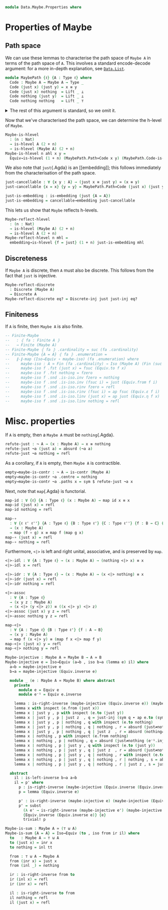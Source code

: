 <!--
```agda
open import 1Lab.Prelude

open import Data.Maybe.Base
open import Data.List.Base using (_∷_; [])
open import Data.Dec.Base
open import Data.Nat.Base
open import Data.Sum.Base
```
-->

```agda
module Data.Maybe.Properties where
```

<!--
```agda
private variable
  ℓ ℓ' : Level
  A B C : Type ℓ
```
-->

# Properties of Maybe

## Path space

We can use these lemmas to characterise the path space of `Maybe A` in
terms of the path space of `A`. This involves a standard encode-decode
argument: for a more in-depth explanation, see [`Data.List`].

[`Data.List`]: Data.List.html

```agda
module MaybePath {ℓ} {A : Type ℓ} where
  Code : Maybe A → Maybe A → Type _
  Code (just x) (just y) = x ≡ y
  Code (just x) nothing  = Lift _ ⊥
  Code nothing (just y)  = Lift _ ⊥
  Code nothing nothing   = Lift _ ⊤
```

<details>
<summary>The rest of this argument is standard, so we omit it.
</summary>

```agda
  refl-code : ∀ x → Code x x
  refl-code (just x) = refl
  refl-code nothing = lift tt

  decode : ∀ x y → Code x y → x ≡ y
  decode (just x) (just y) p = ap just p
  decode nothing nothing _ = refl

  encode : ∀ x y → x ≡ y → Code x y
  encode (just x) (just y) p = just-inj p
  encode (just x) nothing p = absurd (just≠nothing p)
  encode nothing (just x) p = absurd (nothing≠just p)
  encode nothing nothing p = lift tt

  encode-refl : ∀ {x} → encode x x refl ≡ refl-code x
  encode-refl {x = just x} = refl
  encode-refl {x = nothing} = refl

  decode-refl : ∀ {x} → decode x x (refl-code x) ≡ refl
  decode-refl {x = just x} = refl
  decode-refl {x = nothing} = refl

  decode-encode : ∀ {x y} → (p : x ≡ y) → decode x y (encode x y p) ≡ p
  decode-encode {x = x} =
    J (λ y' p → decode x y' (encode x y' p) ≡ p)
      (ap (decode x x) encode-refl ∙ decode-refl)

  encode-decode : ∀ {x y} → (p : Code x y) → encode x y (decode x y p) ≡ p
  encode-decode {just x} {just y} p = refl
  encode-decode {nothing} {nothing} p = refl

  Path≃Code : ∀ x y → (x ≡ y) ≃ Code x y
  Path≃Code x y =
    Iso→Equiv (encode x y , iso (decode x y) encode-decode decode-encode)

  Code-is-hlevel
    : {x y : Maybe A} (n : Nat)
    → is-hlevel A (2 + n)
    → is-hlevel (Code x y) (1 + n)
  Code-is-hlevel {x = just x} {y = just y} n ahl = ahl x y
  Code-is-hlevel {x = just x} {y = nothing} n ahl = hlevel (1 + n)
  Code-is-hlevel {x = nothing} {y = just x} n ahl = hlevel (1 + n)
  Code-is-hlevel {x = nothing} {y = nothing} n ahl = hlevel (1 + n)
```
</details>

Now that we've characterised the path space, we can determine the h-level
of `Maybe`.

```agda
Maybe-is-hlevel
  : (n : Nat)
  → is-hlevel A (2 + n)
  → is-hlevel (Maybe A) (2 + n)
Maybe-is-hlevel n ahl x y =
  Equiv→is-hlevel (1 + n) (MaybePath.Path≃Code x y) (MaybePath.Code-is-hlevel n ahl)
```

<!--
```agda
instance
  H-Level-Maybe
    : ∀ {ℓ} {A : Type ℓ} {n} ⦃ _ : 2 ≤ n ⦄ ⦃ _ : H-Level A n ⦄
    → H-Level (Maybe A) n
  H-Level-Maybe {n = suc (suc n)} ⦃ s≤s (s≤s p) ⦄ = hlevel-instance $
    Maybe-is-hlevel n (hlevel (2 + n))
```
-->

We also note that `just`{.Agda} is an [[embedding]]; this follows
immediately from the characterisation of the path space.

```agda
just-cancellable : ∀ {x y : A} → (just x ≡ just y) ≃ (x ≡ y)
just-cancellable {x = x} {y = y} = MaybePath.Path≃Code (just x) (just y)

just-is-embedding : is-embedding (just {A = A})
just-is-embedding = cancellable→embedding just-cancellable
```

This lets us show that `Maybe` reflects h-levels.

```agda
Maybe-reflect-hlevel
  : (n : Nat)
  → is-hlevel (Maybe A) (2 + n)
  → is-hlevel A (2 + n)
Maybe-reflect-hlevel n mhl =
  embedding→is-hlevel {f = just} (1 + n) just-is-embedding mhl
```

## Discreteness

If `Maybe A` is discrete, then `A` must also be discrete. This follows
from the fact that `just` is injective.

```agda
Maybe-reflect-discrete
  : Discrete (Maybe A)
  → Discrete A
Maybe-reflect-discrete eq? = Discrete-inj just just-inj eq?
```

## Finiteness

If `A` is finite, then `Maybe A` is also finite.

```agda
-- Finite-Maybe
--   : ⦃ fa : Finite A ⦄
--   → Finite (Maybe A)
-- Finite-Maybe ⦃ fa ⦄ .cardinality = suc (fa .cardinality)
-- Finite-Maybe {A = A} ⦃ fa ⦄ .enumeration =
--   ∥-∥-map (Iso→Equiv ∘ maybe-iso) (fa .enumeration) where
--     maybe-iso : A ≃ Fin (fa .cardinality) → Iso (Maybe A) (Fin (suc (fa .cardinality)))
--     maybe-iso f .fst (just x) = fsuc (Equiv.to f x)
--     maybe-iso f .fst nothing = fzero
--     maybe-iso f .snd .is-iso.inv fzero = nothing
--     maybe-iso f .snd .is-iso.inv (fsuc i) = just (Equiv.from f i)
--     maybe-iso f .snd .is-iso.rinv fzero = refl
--     maybe-iso f .snd .is-iso.rinv (fsuc i) = ap fsuc (Equiv.ε f i)
--     maybe-iso f .snd .is-iso.linv (just x) = ap just (Equiv.η f x)
--     maybe-iso f .snd .is-iso.linv nothing = refl
```

# Misc. properties

If `A` is empty, then a `Maybe A` must be `nothing`{.Agda}.

```agda
refute-just : ¬ A → (x : Maybe A) → x ≡ nothing
refute-just ¬a (just a) = absurd (¬a a)
refute-just ¬a nothing = refl
```

As a corollary, if `A` is empty, then `Maybe A` is contractible.

```agda
empty→maybe-is-contr : ¬ A → is-contr (Maybe A)
empty→maybe-is-contr ¬a .centre = nothing
empty→maybe-is-contr ¬a .paths x = sym $ refute-just ¬a x
```

Next, note that `map`{.Agda} is functorial.

```agda
map-id : ∀ {ℓ} {A : Type ℓ} (x : Maybe A) → map id x ≡ x
map-id (just x) = refl
map-id nothing = refl

map-∘
  : ∀ {ℓ ℓ' ℓ''} {A : Type ℓ} {B : Type ℓ'} {C : Type ℓ''} {f : B → C} {g : A → B}
  → (x : Maybe A)
  → map (f ∘ g) x ≡ map f (map g x)
map-∘ (just x) = refl
map-∘ nothing = refl
```

Furthermore, `<|>` is left and right unital, associative, and is preserved by
`map`.

```agda
<|>-idl : ∀ {A : Type ℓ} → (x : Maybe A) → (nothing <|> x) ≡ x
<|>-idl x = refl

<|>-idr : ∀ {A : Type ℓ} → (x : Maybe A) → (x <|> nothing) ≡ x
<|>-idr (just x) = refl
<|>-idr nothing = refl

<|>-assoc
  : ∀ {A : Type ℓ}
  → (x y z : Maybe A)
  → (x <|> (y <|> z)) ≡ ((x <|> y) <|> z)
<|>-assoc (just x) y z = refl
<|>-assoc nothing y z = refl

map-<|>
  : ∀ {A : Type ℓ} {B : Type ℓ'} {f : A → B}
  → (x y : Maybe A)
  → map f (x <|> y) ≡ (map f x <|> map f y)
map-<|> (just x) y = refl
map-<|> nothing y = refl
```

```agda
Maybe-injective : Maybe A ≃ Maybe B → A ≃ B
Maybe-injective e = Iso→Equiv (a→b , iso b→a (lemma e) il) where
  a→b = maybe-injective e
  b→a = maybe-injective (Equiv.inverse e)

  module _ (e : Maybe A ≃ Maybe B) where abstract
    private
      module e = Equiv e
      module e⁻¹ = Equiv e.inverse

    lemma : is-right-inverse (maybe-injective (Equiv.inverse e)) (maybe-injective e)
    lemma x with inspect (e.from (just x))
    lemma x | just y , p with inspect (e.to (just y))
    lemma x | just y , p | just z  , q = just-inj (sym q ∙ ap e.to (sym p) ∙ e.ε _)
    lemma x | just y , p | nothing , q with inspect (e.to nothing)
    lemma x | just y , p | nothing , q | nothing , r = absurd (just≠nothing (e.injective₂ q r))
    lemma x | just y , p | nothing , q | just z  , r = absurd (nothing≠just (sym q ∙ ap e.to (sym p) ∙ e.ε _))
    lemma x | nothing , p with inspect (e.from nothing)
    lemma x | nothing , p | nothing , q = absurd (just≠nothing (e⁻¹.injective₂ p q))
    lemma x | nothing , p | just y , q with inspect (e.to (just y))
    lemma x | nothing , p | just y , q | just z  , r = absurd (just≠nothing (sym r ∙ ap e.to (sym q) ∙ e.ε _))
    lemma x | nothing , p | just y , q | nothing , r with inspect (e.to nothing)
    lemma x | nothing , p | just y , q | nothing , r | nothing , s = absurd (just≠nothing (e.injective₂ r s))
    lemma x | nothing , p | just y , q | nothing , r | just z , s = just-inj (sym s ∙ ap e.to (sym p) ∙ e.ε _)

  abstract
    il : is-left-inverse b→a a→b
    il = p' where
      p : is-right-inverse (maybe-injective (Equiv.inverse (Equiv.inverse e))) (maybe-injective (Equiv.inverse e))
      p = lemma (Equiv.inverse e)

      p' : is-right-inverse (maybe-injective e) (maybe-injective (Equiv.inverse e))
      p' = subst
        (λ e' → is-right-inverse (maybe-injective e') (maybe-injective (Equiv.inverse e)))
        {Equiv.inverse (Equiv.inverse e)} {e}
        trivial! p

Maybe-is-sum : Maybe A ≃ (⊤ ⊎ A)
Maybe-is-sum {A = A} = Iso→Equiv (to , iso from ir il) where
  to   : Maybe A → ⊤ ⊎ A
  to (just x) = inr x
  to nothing = inl tt

  from : ⊤ ⊎ A → Maybe A
  from (inr x) = just x
  from (inl _) = nothing

  ir : is-right-inverse from to
  ir (inl x) = refl
  ir (inr x) = refl

  il : is-right-inverse to from
  il nothing = refl
  il (just x) = refl
```
